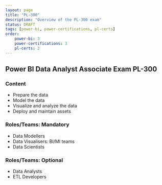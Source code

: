 ```yaml
---
layout: page
title: "PL-300"
description: "Overview of the PL-300 exam"
status: DRAFT
tags: [power-bi, power-certifications, pl-certs]
order: 
    power-bi: 3
    power-certifications: 3
    pl-certs: 2
---
```

## Power BI Data Analyst Associate Exam PL-300  
  
### Content  
  
- Prepare the data
- Model the data
- Visualize and analyze the data
- Deploy and maintain assets  
  
### Roles/Teams: Mandatory  
  
- Data Modellers
- Data Visualisers: BI/MI teams
- Data Scientists  
  
### Roles/Teams: Optional  
  
- Data Analysts
- ETL Developers